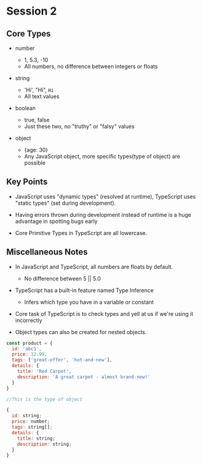 # Session 2

## Core Types

* number 
    * 1, 5.3, -10 
    * All numbers, no difference between integers or floats

* string
    * 'Hi', "Hi", `Hi`
    * All text values

* boolean
    * true, false
    * Just these two, no "truthy" or "falsy" values

* object
    * {age: 30}
    * Any JavaScript object, more specific types(type of object) are possible

## Key Points

* JavaScript uses "dynamic types" (resolved at runtime), TypeScript uses "static types" (set during development).

* Having errors thrown during development instead of runtime is a huge advantage in spotting bugs early

* Core Primitive Types in TypeScript are all lowercase.

## Miscellaneous Notes

* In JavaScript and TypeScript, all numbers are floats by default.
    * No difference between 5 || 5.0

* TypeScript has a built-in feature named Type Inference 
    * Infers which type you have in a variable or constant

* Core task of TypeScript is to check types and yell at us if we're using it incorrectly

* Object types can also be created for nested objects. 
```javascript
const product = {
  id: 'abc1',
  price: 12.99,
  tags: ['great-offer', 'hot-and-new'],
  details: {
    title: 'Red Carpet',
    description: 'A great carpet - almost brand-new!'
  }
}

//This is the type of object 

{
  id: string;
  price: number;
  tags: string[];
  details: {
    title: string;
    description: string;
  }
}
```

